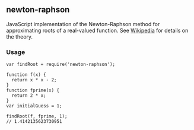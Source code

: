 ## newton-raphson

JavaScript implementation of the Newton-Raphson method for approximating roots of a real-valued function. See [Wikipedia](http://en.wikipedia.org/wiki/Newton's_method) for details on the theory.

### Usage

```
var findRoot = require('newton-raphson');

function f(x) {
  return x * x - 2;
}
function fprime(x) {
  return 2 * x;
}
var initialGuess = 1;

findRoot(f, fprime, 1);
// 1.4142135623730951
```